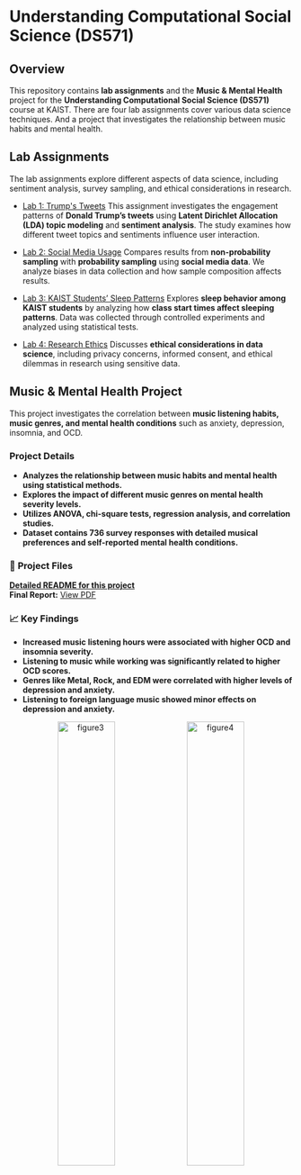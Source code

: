 # Understanding Computational Social Science (DS571)

## Overview
This repository contains **lab assignments** and the **Music & Mental Health** project for the **Understanding Computational Social Science (DS571)** course at KAIST. 
There are four lab assignments cover various data science techniques.
And a project that investigates the relationship between music habits and mental health.

## Lab Assignments
The lab assignments explore different aspects of data science, including sentiment analysis, survey sampling, and ethical considerations in research.

- [Lab 1: Trump's Tweets](./Lab_Assignments/Trump's_tweets.pdf)
This assignment investigates the engagement patterns of **Donald Trump’s tweets** using **Latent Dirichlet Allocation (LDA) topic modeling** and **sentiment analysis**. The study examines how different tweet topics and sentiments influence user interaction.

- [Lab 2: Social Media Usage](./Lab_Assignments/Social_Media_Usage.pdf)
Compares results from **non-probability sampling** with **probability sampling** using **social media data**. We analyze biases in data collection and how sample composition affects results.

- [Lab 3: KAIST Students’ Sleep Patterns](./Lab_Assignments/KAIST_students_sleep.pdf)
Explores **sleep behavior among KAIST students** by analyzing how **class start times affect sleeping patterns**. Data was collected through controlled experiments and analyzed using statistical tests.

- [Lab 4: Research Ethics](./Lab_Assignments/research_ethics.pdf)
Discusses **ethical considerations in data science**, including privacy concerns, informed consent, and ethical dilemmas in research using sensitive data.



## Music & Mental Health Project
This project investigates the correlation between **music listening habits, music genres, and mental health conditions** such as anxiety, depression, insomnia, and OCD.

### **Project Details**
- **Analyzes the relationship between music habits and mental health using statistical methods.**
- **Explores the impact of different music genres on mental health severity levels.**
- **Utilizes ANOVA, chi-square tests, regression analysis, and correlation studies.**
- **Dataset contains 736 survey responses with detailed musical preferences and self-reported mental health conditions.**

### 🔗 **Project Files**
**[Detailed README for this project](./Music_Mental_Health/README.md)**  
**Final Report:** [View PDF](./Music_Mental_Health/final_report.pdf)  

### 📈 **Key Findings**
- **Increased music listening hours were associated with higher OCD and insomnia severity.**
- **Listening to music while working was significantly related to higher OCD scores.**
- **Genres like Metal, Rock, and EDM were correlated with higher levels of depression and anxiety.**
- **Listening to foreign language music showed minor effects on depression and anxiety.**

<p align="center">
    <img width="45%" alt="figure3" src="./Music_Mental_Health/images/figure3.JPG" />
    <img width="45%" alt="figure4" src="./Music_Mental_Health/images/figure4.JPG" />
</p>
